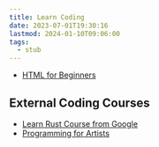 ```yaml
---
title: Learn Coding
date: 2023-07-01T19:30:16
lastmod: 2024-01-10T09:06:00
tags:
  - stub
---
```


- [HTML for Beginners](./html-for-beginners.md)

## External Coding Courses

- [Learn Rust Course from Google](https://google.github.io/comprehensive-rust/welcome.html)
- [Programming for Artists](../courses/programming-for-artists/)
